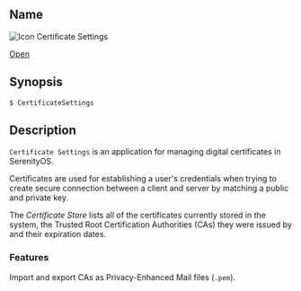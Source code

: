 ## Name

![Icon](/res/icons/16x16/certificate.png) Certificate Settings

[Open](file:///bin/CertificateSettings)

## Synopsis

```**sh
$ CertificateSettings
```

## Description

`Certificate Settings` is an application for managing digital certificates in SerenityOS.

Certificates are used for establishing a user's credentials when trying to create secure connection between a client and server by matching a public and private key.

The _Certificate Store_ lists all of the certificates currently stored in the system, the Trusted Root Certification Authorities (CAs) they were issued by and their expiration dates.

### Features

Import and export CAs as Privacy-Enhanced Mail files (`.pem`).
